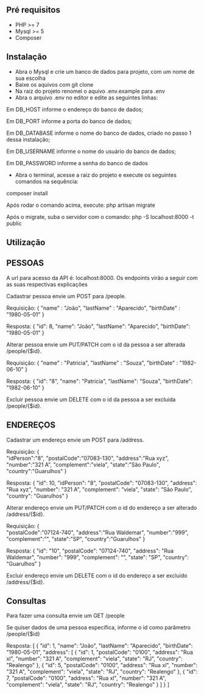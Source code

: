 ## Pré requisitos
- PHP >= 7
- Mysql >= 5
- Composer

## Instalação
- Abra o Mysql e crie um banco de dados para projeto, com um nome de sua escolha
- Baixe os aquivos com git clone
- Na raiz do projeto renomei o aquivo .env.example para .env
- Abra o arquivo .env no editor e edite as seguintes linhas:

Em DB_HOST informe o endereço do banco de dados;

Em DB_PORT informe a porta do banco de dados;

Em DB_DATABASE informe o nome do banco de dados, criado no passo 1 dessa instalação;

Em DB_USERNAME informe o nome do usuário do banco de dados;

Em DB_PASSWORD informe a senha do banco de dados

- Abra o terminal, acesse a raiz do projeto e execute os seguintes comandos na sequência:

composer install

Após rodar o comando acima, execute: php artisan migrate

Após o migrate, suba o servidor com o comando: php -S localhost:8000 -t public

## Utilização

## PESSOAS

A url para acesso da API é: localhost:8000. Os endpoints virão a seguir com as suas respectivas explicações

Cadastrar pessoa envie um POST para /people.

Requisição:
{
	"name" : "João",
	"lastName" : "Aparecido",
	"birthDate" : "1980-05-01"
}

Resposta:
{
    "id": 8,
    "name": "João",
    "lastName": "Aparecido",
    "birthDate": "1980-05-01"
}

Alterar pessoa envie um PUT/PATCH com o id da pessoa a ser alterada /people/{$id}.

Requisição:
{
	"name" : "Patricia",
	"lastName" : "Souza",
	"birthDate" : "1982-06-10"
}

Resposta:
{
    "id": "8",
    "name": "Patricia",
    "lastName": "Souza",
    "birthDate": "1982-06-10"
}

Excluir pessoa envie um DELETE com o id da pessoa a ser excluida /people/{$id}.

## ENDEREÇOS

Cadastrar um endereço envie um POST para /address.

Requisição:
{  
   "idPerson":"8",
   "postalCode":"07083-130",
   "address":"Rua xyz",
   "number":"321 A",
   "complement":"viela",
   "state":"São Paulo",
   "country":"Guarulhos"
}

Resposta:
{
    "id": 10,
    "idPerson": "8",
    "postalCode": "07083-130",
    "address": "Rua xyz",
    "number": "321 A",
    "complement": "viela",
    "state": "São Paulo",
    "country": "Guarulhos"
}

Alterar endereço envie um PUT/PATCH com o id do endereço a ser alterado /address/{$id}.

Requisição:
{  
   "postalCode":"07124-740",
   "address":"Rua Waldemar",
   "number":"999",
   "complement":"",
   "state":"SP",
   "country":"Guarulhos"
}

Resposta:
{
    "id": "10",
    "postalCode": "07124-740",
    "address": "Rua Waldemar",
    "number": "999",
    "complement": "",
    "state": "SP",
    "country": "Guarulhos"
}

Excluir endereço envie um DELETE com o id do endereço a ser excluido /address/{$id}.

## Consultas
Para fazer uma consulta envie um GET /people

Se quiser dados de uma pessoa especifica, informe o id como parâmetro /people/{$id}

Resposta: 
[
    {
        "id": 1,
        "name": "João",
        "lastName": "Aparecido",
        "birthDate": "1980-05-01",
        "address": [
            {
                "id": 1,
                "postalCode": "0100",
                "address": "Rua xl",
                "number": "321 A",
                "complement": "viela",
                "state": "RJ",
                "country": "Realengo"
            },
            {
                "id": 5,
                "postalCode": "0100",
                "address": "Rua xl",
                "number": "321 A",
                "complement": "viela",
                "state": "RJ",
                "country": "Realengo"
            },
            {
                "id": 7,
                "postalCode": "0100",
                "address": "Rua xl",
                "number": "321 A",
                "complement": "viela",
                "state": "RJ",
                "country": "Realengo"
            }
        ]
    }
]
